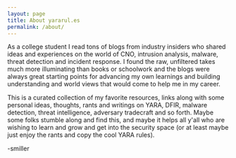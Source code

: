 ```yaml
---
layout: page
title: About yararul.es
permalink: /about/
---
```


As a college student I read tons of blogs from industry insiders who shared ideas and experiences on the world of CNO, intrusion analysis, malware, threat detection and incident response. I found the raw, unfiltered takes much more illuminating than books or schoolwork and the blogs were always great starting points for advancing my own learnings and building understanding and world views that would come to help me in my career. 

This is a curated collection of my favorite resources, links along with some personal ideas, thoughts, rants and writings on YARA, DFIR, malware detection, threat intelligence, adversary tradecraft and so forth. Maybe some folks stumble along and find this, and maybe it helps all y'all who are wishing to learn and grow and get into the security space (or at least maybe just enjoy the rants and copy the cool YARA rules).

-smiller
